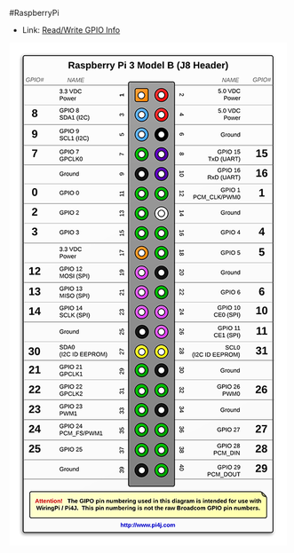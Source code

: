 #RaspberryPi

- Link: [Read/Write GPIO Info](http://raspberry.io/projects/view/reading-and-writing-from-gpio-ports-from-python/ "GPIO Read/Write")

![block diagram](raspberry_pinout.png)
